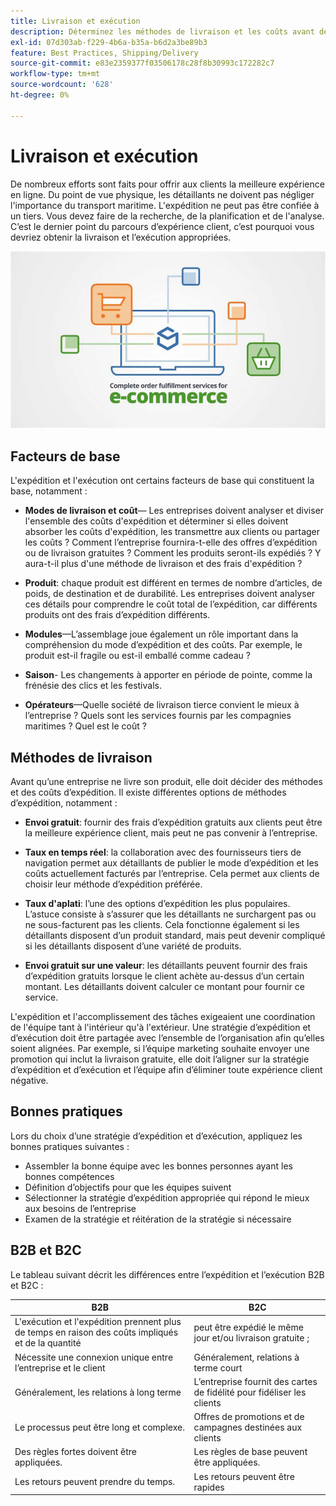 ```yaml
---
title: Livraison et exécution
description: Déterminez les méthodes de livraison et les coûts avant de terminer votre projet de commerce électronique.
exl-id: 07d303ab-f229-4b6a-b35a-b6d2a3be89b3
feature: Best Practices, Shipping/Delivery
source-git-commit: e83e2359377f03506178c28f8b30993c172282c7
workflow-type: tm+mt
source-wordcount: '628'
ht-degree: 0%

---
```


# Livraison et exécution

De nombreux efforts sont faits pour offrir aux clients la meilleure expérience en ligne. Du point de vue physique, les détaillants ne doivent pas négliger l&#39;importance du transport maritime. L&#39;expédition ne peut pas être confiée à un tiers. Vous devez faire de la recherche, de la planification et de l&#39;analyse. C’est le dernier point du parcours d’expérience client, c’est pourquoi vous devriez obtenir la livraison et l’exécution appropriées.

![Diagramme d’expédition et d’exécution](../../assets/playbooks/shipping-fulfillment.png)

## Facteurs de base

L&#39;expédition et l&#39;exécution ont certains facteurs de base qui constituent la base, notamment :

- **Modes de livraison et coût**— Les entreprises doivent analyser et diviser l&#39;ensemble des coûts d&#39;expédition et déterminer si elles doivent absorber les coûts d&#39;expédition, les transmettre aux clients ou partager les coûts ? Comment l’entreprise fournira-t-elle des offres d’expédition ou de livraison gratuites ? Comment les produits seront-ils expédiés ? Y aura-t-il plus d&#39;une méthode de livraison et des frais d&#39;expédition ?

- **Produit**: chaque produit est différent en termes de nombre d’articles, de poids, de destination et de durabilité. Les entreprises doivent analyser ces détails pour comprendre le coût total de l’expédition, car différents produits ont des frais d’expédition différents.

- **Modules**—L’assemblage joue également un rôle important dans la compréhension du mode d’expédition et des coûts. Par exemple, le produit est-il fragile ou est-il emballé comme cadeau ?

- **Saison**- Les changements à apporter en période de pointe, comme la frénésie des clics et les festivals.

- **Opérateurs**—Quelle société de livraison tierce convient le mieux à l’entreprise ? Quels sont les services fournis par les compagnies maritimes ? Quel est le coût ?

## Méthodes de livraison

Avant qu’une entreprise ne livre son produit, elle doit décider des méthodes et des coûts d’expédition. Il existe différentes options de méthodes d’expédition, notamment :

- **Envoi gratuit**: fournir des frais d’expédition gratuits aux clients peut être la meilleure expérience client, mais peut ne pas convenir à l’entreprise.

- **Taux en temps réel**: la collaboration avec des fournisseurs tiers de navigation permet aux détaillants de publier le mode d’expédition et les coûts actuellement facturés par l’entreprise. Cela permet aux clients de choisir leur méthode d’expédition préférée.

- **Taux d&#39;aplati**: l’une des options d’expédition les plus populaires. L’astuce consiste à s’assurer que les détaillants ne surchargent pas ou ne sous-facturent pas les clients. Cela fonctionne également si les détaillants disposent d’un produit standard, mais peut devenir compliqué si les détaillants disposent d’une variété de produits.

- **Envoi gratuit sur une valeur**: les détaillants peuvent fournir des frais d’expédition gratuits lorsque le client achète au-dessus d’un certain montant. Les détaillants doivent calculer ce montant pour fournir ce service.

L&#39;expédition et l&#39;accomplissement des tâches exigeaient une coordination de l&#39;équipe tant à l&#39;intérieur qu&#39;à l&#39;extérieur. Une stratégie d’expédition et d’exécution doit être partagée avec l’ensemble de l’organisation afin qu’elles soient alignées. Par exemple, si l’équipe marketing souhaite envoyer une promotion qui inclut la livraison gratuite, elle doit l’aligner sur la stratégie d’expédition et d’exécution et l’équipe afin d’éliminer toute expérience client négative.

## Bonnes pratiques

Lors du choix d’une stratégie d’expédition et d’exécution, appliquez les bonnes pratiques suivantes :

- Assembler la bonne équipe avec les bonnes personnes ayant les bonnes compétences
- Définition d’objectifs pour que les équipes suivent
- Sélectionner la stratégie d’expédition appropriée qui répond le mieux aux besoins de l’entreprise
- Examen de la stratégie et réitération de la stratégie si nécessaire

## B2B et B2C

Le tableau suivant décrit les différences entre l’expédition et l’exécution B2B et B2C :

| B2B | B2C |
|----------------------------------------------------------------------------------------------|------------------------------------------------------|
| L&#39;exécution et l&#39;expédition prennent plus de temps en raison des coûts impliqués et de la quantité | peut être expédié le même jour et/ou livraison gratuite ; |
| Nécessite une connexion unique entre l’entreprise et le client | Généralement, relations à terme court |
| Généralement, les relations à long terme | L’entreprise fournit des cartes de fidélité pour fidéliser les clients |
| Le processus peut être long et complexe. | Offres de promotions et de campagnes destinées aux clients |
| Des règles fortes doivent être appliquées. | Les règles de base peuvent être appliquées. |
| Les retours peuvent prendre du temps. | Les retours peuvent être rapides |
